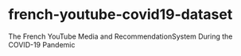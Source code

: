 # french-youtube-covid19-dataset
The French YouTube Media and RecommendationSystem During the COVID-19 Pandemic

